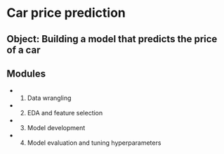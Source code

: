 # Car price prediction
## Object: Building a model that predicts the price of a car
## Modules
- 1. Data wrangling
- 2. EDA and feature selection
- 3. Model development
- 4. Model evaluation and tuning hyperparameters
